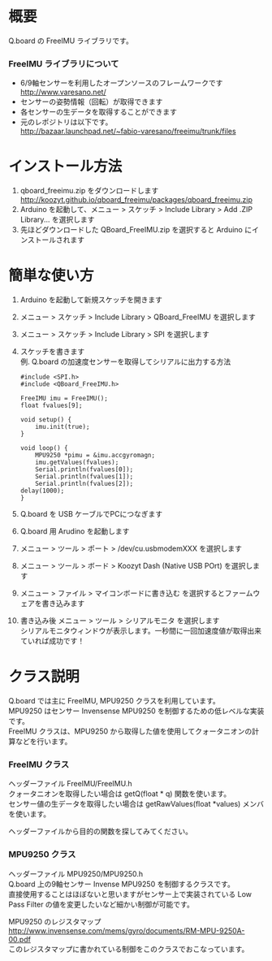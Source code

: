 概要
====

Q.board の FreeIMU ライブラリです。  


### FreeIMU ライブラリについて

- 6/9軸センサーを利用したオープンソースのフレームワークです
 http://www.varesano.net/
- センサーの姿勢情報（回転）が取得できます  
- 各センサーの生データを取得することができます
- 元のレポジトリは以下です。  
 http://bazaar.launchpad.net/~fabio-varesano/freeimu/trunk/files  


インストール方法
================

1. qboard_freeimu.zip をダウンロードします  
 http://koozyt.github.io/qboard_freeimu/packages/qboard_freeimu.zip
2. Arduino を起動して、メニュー > スケッチ > Include Library > Add .ZIP Library... を選択します
3. 先ほどダウンロードした QBoard_FreeIMU.zip を選択すると Arduino にインストールされます


簡単な使い方
============
1. Arduino を起動して新規スケッチを開きます
2. メニュー > スケッチ > Include Library > QBoard_FreeIMU を選択します
3. メニュー > スケッチ > Include Library > SPI を選択します
4. スケッチを書きます  
 例. Q.board の加速度センサーを取得してシリアルに出力する方法  

    `````````````````````````````````````
    #include <SPI.h>
    #include <QBoard_FreeIMU.h>
    
    FreeIMU imu = FreeIMU();
    float fvalues[9];
    
    void setup() {
        imu.init(true);
    }
    
    void loop() {
        MPU9250 *pimu = &imu.accgyromagn;
        imu.getValues(fvalues);
        Serial.println(fvalues[0]);
        Serial.println(fvalues[1]);
        Serial.println(fvalues[2]);
	delay(1000);
    }
    `````````````````````````````````````
5. Q.board を USB ケーブルでPCにつなぎます
6. Q.board 用 Arudino を起動します
7. メニュー > ツール > ポート > /dev/cu.usbmodemXXX を選択します
8. メニュー > ツール > ボード > Koozyt Dash (Native USB POrt) を選択します
9. メニュー > ファイル > マイコンボードに書き込む を選択するとファームウェアを書き込みます
10. 書き込み後 メニュー > ツール > シリアルモニタ を選択します  
 シリアルモニタウィンドウが表示します。一秒間に一回加速度値が取得出来ていれば成功です！




クラス説明
==========

Q.board では主に FreeIMU, MPU9250 クラスを利用しています。  
MPU9250 はセンサー Invensense MPU9250 を制御するための低レベルな実装です。  
FreeIMU クラスは、MPU9250 から取得した値を使用してクォータニオンの計算などを行います。  

### FreeIMU クラス

ヘッダーファイル FreeIMU/FreeIMU.h  
クォータニオンを取得したい場合は getQ(float * q) 関数を使います。  
センサー値の生データを取得したい場合は getRawValues(float *values) メンバを使います。  

ヘッダーファイルから目的の関数を探してみてください。


### MPU9250 クラス

ヘッダーファイル MPU9250/MPU9250.h  
Q.board 上の9軸センサー Invense MPU9250 を制御するクラスです。  
直接使用することはほぼないと思いますがセンサー上で実装されている Low Pass Filter の値を変更したいなど細かい制御が可能です。

MPU9250 のレジスタマップ
http://www.invensense.com/mems/gyro/documents/RM-MPU-9250A-00.pdf  
このレジスタマップに書かれている制御をこのクラスでおこなっています。  

